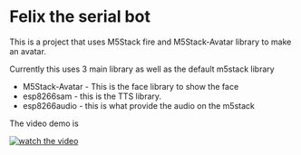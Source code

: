 # Felix the serial bot

This is a project that uses M5Stack fire and M5Stack-Avatar library to make an avatar. 

Currently this uses 3 main library as well as the default m5stack library

* M5Stack-Avatar - This is the face library to show the face
* esp8266sam - this is the TTS library. 
* esp8266audio - this is what provide the audio on the m5stack

The video demo is 

[![watch the video](https://img.youtube.com/vi/Vb3tKRiz-9Q/default.jpg)](https://www.youtube.com/watch?v=Vb3tKRiz-9Q)
